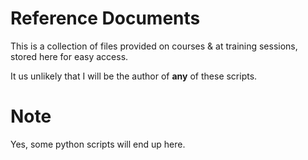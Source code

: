 # Reference Documents
This is a collection of files provided on courses & at training sessions, stored here for easy access.

It us unlikely that I will be the author of **any** of these scripts.

# Note
Yes, some python scripts will end up here.
